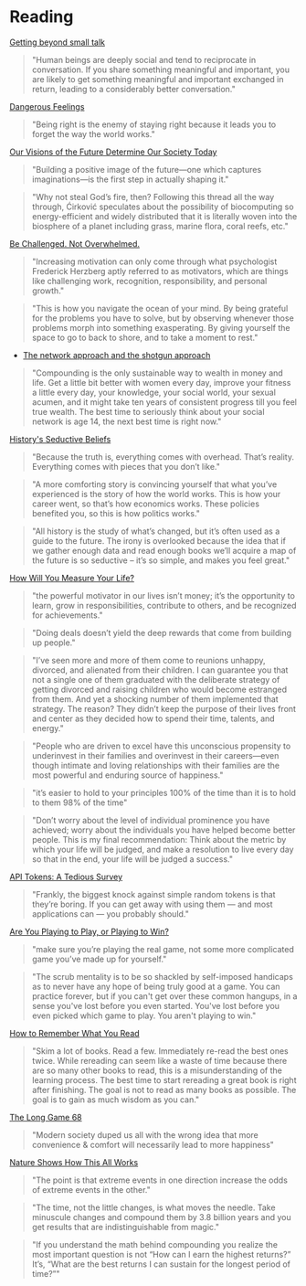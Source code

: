# Reading

[Getting beyond small talk](https://phys.org/news/2021-09-small-people-deep-conversations-strangers.html)

> "Human beings are deeply social and tend to reciprocate in conversation. If you share something meaningful and important, you are likely to get something meaningful and important exchanged in return, leading to a considerably better conversation."

[Dangerous Feelings](https://www.collaborativefund.com/blog/dangerous-feelings/)

> "Being right is the enemy of staying right because it leads you to forget the way the world works."

[Our Visions of the Future Determine Our Society Today](https://palladiummag.com/2020/05/11/our-visions-of-the-future-determine-our-society-today/?utm_source=pocket_mylist)

> "Building a positive image of the future—one which captures imaginations—is the first step in actually shaping it."

> "Why not steal God’s fire, then? Following this thread all the way through, Ćirković speculates about the possibility of biocomputing so energy-efficient and widely distributed that it is literally woven into the biosphere of a planet including grass, marine flora, coral reefs, etc."

[Be Challenged. Not Overwhelmed.](https://moretothat.com/be-challenged-not-overwhelmed/)

> "Increasing motivation can only come through what psychologist Frederick Herzberg aptly referred to as motivators, which are things like challenging work, recognition, responsibility, and personal growth."

> "This is how you navigate the ocean of your mind. By being grateful for the problems you have to solve, but by observing whenever those problems morph into something exasperating. By giving yourself the space to go to back to shore, and to take a moment to rest."

- [The network approach and the shotgun approach](https://theredquest.wordpress.com/2021/10/04/the-network-approach-and-the-shotgun-approach-why-and-when-girls-flake-in-dating/)

> "Compounding is the only sustainable way to wealth in money and life. Get a little bit better with women every day, improve your fitness a little every day, your knowledge, your social world, your sexual acumen, and it might take ten years of consistent progress till you feel true wealth. The best time to seriously think about your social network is age 14, the next best time is right now."

[History's Seductive Beliefs](https://www.collaborativefund.com/blog/historys-seductive-beliefs/)

> "Because the truth is, everything comes with overhead. That’s reality. Everything comes with pieces that you don’t like."

> "A more comforting story is convincing yourself that what you’ve experienced is the story of how the world works. This is how your career went, so that’s how economics works. These policies benefited you, so this is how politics works."

> "All history is the study of what’s changed, but it’s often used as a guide to the future. The irony is overlooked because the idea that if we gather enough data and read enough books we’ll acquire a map of the future is so seductive – it’s so simple, and makes you feel great."

[How Will You Measure Your Life? ](https://hbr.org/2010/07/how-will-you-measure-your-life)

> "the powerful motivator in our lives isn’t money; it’s the opportunity to learn, grow in responsibilities, contribute to others, and be recognized for achievements."

> "Doing deals doesn’t yield the deep rewards that come from building up people."

> "I’ve seen more and more of them come to reunions unhappy, divorced, and alienated from their children. I can guarantee you that not a single one of them graduated with the deliberate strategy of getting divorced and raising children who would become estranged from them. And yet a shocking number of them implemented that strategy. The reason? They didn’t keep the purpose of their lives front and center as they decided how to spend their time, talents, and energy."

> "People who are driven to excel have this unconscious propensity to underinvest in their families and overinvest in their careers—even though intimate and loving relationships with their families are the most powerful and enduring source of happiness."

> "it’s easier to hold to your principles 100% of the time than it is to hold to them 98% of the time"

> "Don’t worry about the level of individual prominence you have achieved; worry about the individuals you have helped become better people. This is my final recommendation: Think about the metric by which your life will be judged, and make a resolution to live every day so that in the end, your life will be judged a success."

[API Tokens: A Tedious Survey](https://fly.io/blog/api-tokens-a-tedious-survey/)

> "Frankly, the biggest knock against simple random tokens is that they’re boring. If you can get away with using them — and most applications can — you probably should."

[Are You Playing to Play, or Playing to Win?](https://commoncog.com/blog/playing-to-play-playing-to-win/)

> "make sure you’re playing the real game, not some more complicated game you’ve made up for yourself."

> "The scrub mentality is to be so shackled by self-imposed handicaps as to never have any hope of being truly good at a game. You can practice forever, but if you can't get over these common hangups, in a sense you've lost before you even started. You've lost before you even picked which game to play. You aren't playing to win."

[How to Remember What You Read](https://fs.blog/2021/08/remember-books/)

> "Skim a lot of books. Read a few. Immediately re-read the best ones twice. While rereading can seem like a waste of time because there are so many other books to read, this is a misunderstanding of the learning process. The best time to start rereading a great book is right after finishing. The goal is not to read as many books as possible. The goal is to gain as much wisdom as you can."

[The Long Game 68](https://thelonggame.xyz/p/the-long-game-68-zone-2-training)

> "Modern society duped us all with the wrong idea that more convenience & comfort will necessarily lead to more happiness"

[Nature Shows How This All Works](https://www.collaborativefund.com/blog/nature-shows-how-this-all-works/)

> "The point is that extreme events in one direction increase the odds of extreme events in the other."

> "The time, not the little changes, is what moves the needle. Take minuscule changes and compound them by 3.8 billion years and you get results that are indistinguishable from magic."

> "If you understand the math behind compounding you realize the most important question is not “How can I earn the highest returns?” It’s, “What are the best returns I can sustain for the longest period of time?”"